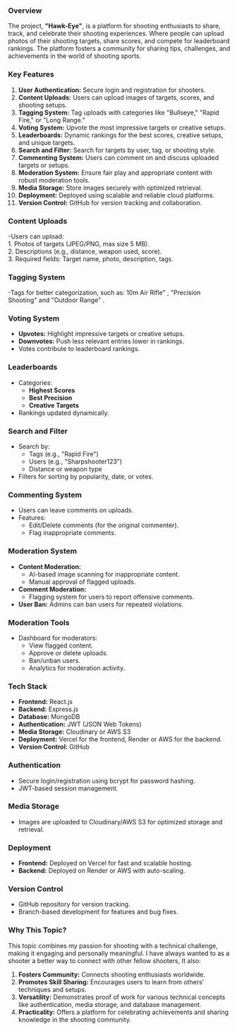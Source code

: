 ### **Overview**  
The project, **"Hawk-Eye"**, is a platform for shooting enthusiasts to share, track, and celebrate their shooting experiences. Where people can upload photos of their shooting targets, share scores, and compete for leaderboard rankings. The platform fosters a community for sharing tips, challenges, and achievements in the world of shooting sports.



### **Key Features**  
1. **User Authentication:** Secure login and registration for shooters.  
2. **Content Uploads:** Users can upload images of targets, scores, and shooting setups.  
3. **Tagging System:** Tag uploads with categories like "Bullseye," "Rapid Fire," or "Long Range."  
4. **Voting System:** Upvote the most impressive targets or creative setups.  
5. **Leaderboards:** Dynamic rankings for the best scores, creative setups, and unique targets.  
6. **Search and Filter:** Search for targets by user, tag, or shooting style.  
7. **Commenting System:** Users can comment on and discuss uploaded targets or setups.  
8. **Moderation System:** Ensure fair play and appropriate content with robust moderation tools.  
9. **Media Storage:** Store images securely with optimized retrieval.  
10. **Deployment:** Deployed using scalable and reliable cloud platforms.  
11. **Version Control:** GitHub for version tracking and collaboration.



### **Content Uploads**  
-Users can upload:  
    1. Photos of targets (JPEG/PNG, max size 5 MB).  
    2. Descriptions (e.g., distance, weapon used, score).  
    3. Required fields: Target name, photo, description, tags.  



### **Tagging System**  
-Tags for better categorization, such as: 10m Air Rifle" , "Precision Shooting"  and "Outdoor Range"  .



### **Voting System**  
- **Upvotes:** Highlight impressive targets or creative setups.  
- **Downvotes:** Push less relevant entries lower in rankings.  
- Votes contribute to leaderboard rankings.  



### **Leaderboards**  
- Categories:  
  - **Highest Scores**  
  - **Best Precision**  
  - **Creative Targets**  
- Rankings updated dynamically.  



### **Search and Filter**  
- Search by:  
  - Tags (e.g., "Rapid Fire")  
  - Users (e.g., "Sharpshooter123")  
  - Distance or weapon type  
- Filters for sorting by popularity, date, or votes.  



### **Commenting System**  
- Users can leave comments on uploads.  
- Features:  
  - Edit/Delete comments (for the original commenter).  
  - Flag inappropriate comments.  



### **Moderation System**  
- **Content Moderation:**  
  - AI-based image scanning for inappropriate content.  
  - Manual approval of flagged uploads.  
- **Comment Moderation:**  
  - Flagging system for users to report offensive comments.  
- **User Ban:** Admins can ban users for repeated violations.  



### **Moderation Tools**  
- Dashboard for moderators:  
  - View flagged content.  
  - Approve or delete uploads.  
  - Ban/unban users.  
  - Analytics for moderation activity.  



### **Tech Stack**  
- **Frontend:** React.js  
- **Backend:** Express.js  
- **Database:** MongoDB  
- **Authentication:** JWT (JSON Web Tokens)  
- **Media Storage:** Cloudinary or AWS S3  
- **Deployment:** Vercel for the frontend, Render or AWS for the backend.  
- **Version Control:** GitHub  



### **Authentication**  
- Secure login/registration using bcrypt for password hashing.  
- JWT-based session management.  



### **Media Storage**  
- Images are uploaded to Cloudinary/AWS S3 for optimized storage and retrieval.  



### **Deployment**  
- **Frontend:** Deployed on Vercel for fast and scalable hosting.  
- **Backend:** Deployed on Render or AWS with auto-scaling.  



### **Version Control**  
- GitHub repository for version tracking.  
- Branch-based development for features and bug fixes.  



### **Why This Topic?**  
This topic combines my passion for shooting with a technical challenge, making it engaging and personally meaningful. I have always wanted to as a shooter a better way to connect with other fellow shooters, It also:  
1. **Fosters Community:** Connects shooting enthusiasts worldwide.  
2. **Promotes Skill Sharing:** Encourages users to learn from others’ techniques and setups.  
3. **Versatility:** Demonstrates proof of work for various technical concepts like authentication, media storage, and database management.  
4. **Practicality:** Offers a platform for celebrating achievements and sharing knowledge in the shooting community.